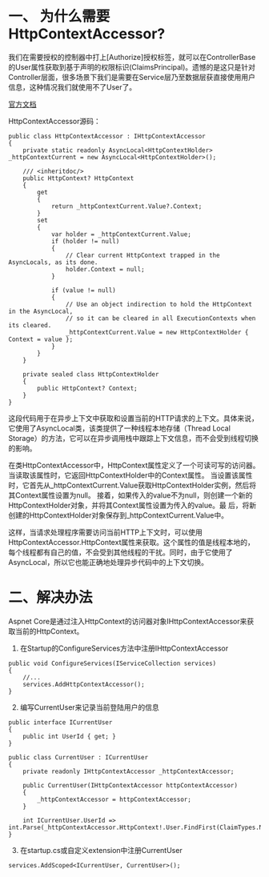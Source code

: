 # 一、 为什么需要HttpContextAccessor?
我们在需要授权的控制器中打上[Authorize]授权标签，就可以在ControllerBase的User属性获取到基于声明的权限标识(ClaimsPrincipal)。遗憾的是这只是针对Controller层面，很多场景下我们是需要在Service层乃至数据层获直接使用用户信息，这种情况我们就使用不了User了。

[官方文档](https://learn.microsoft.com/en-us/dotnet/api/microsoft.aspnetcore.http.httpcontextaccessor?source=recommendations&view=aspnetcore-5.0)

HttpContextAccessor源码：
```
public class HttpContextAccessor : IHttpContextAccessor
{
    private static readonly AsyncLocal<HttpContextHolder> _httpContextCurrent = new AsyncLocal<HttpContextHolder>();

    /// <inheritdoc/>
    public HttpContext? HttpContext
    {
        get
        {
            return _httpContextCurrent.Value?.Context;
        }
        set
        {
            var holder = _httpContextCurrent.Value;
            if (holder != null)
            {
                // Clear current HttpContext trapped in the AsyncLocals, as its done.
                holder.Context = null;
            }

            if (value != null)
            {
                // Use an object indirection to hold the HttpContext in the AsyncLocal,
                // so it can be cleared in all ExecutionContexts when its cleared.
                _httpContextCurrent.Value = new HttpContextHolder { Context = value };
            }
        }
    }

    private sealed class HttpContextHolder
    {
        public HttpContext? Context;
    }
}
```
这段代码用于在异步上下文中获取和设置当前的HTTP请求的上下文。具体来说，它使用了AsyncLocal<T>类，该类提供了一种线程本地存储（Thread Local Storage）的方法，它可以在异步调用栈中跟踪上下文信息，而不会受到线程切换的影响。

在类HttpContextAccessor中，HttpContext属性定义了一个可读可写的访问器。当读取该属性时，它返回HttpContextHolder中的Context属性。
当设置该属性时，它首先从_httpContextCurrent.Value获取HttpContextHolder实例，然后将其Context属性设置为null。
接着，如果传入的value不为null，则创建一个新的HttpContextHolder对象，并将其Context属性设置为传入的value。最
后，将新创建的HttpContextHolder对象保存到_httpContextCurrent.Value中。

这样，当请求处理程序需要访问当前HTTP上下文时，可以使用HttpContextAccessor.HttpContext属性来获取。这个属性的值是线程本地的，每个线程都有自己的值，不会受到其他线程的干扰。同时，由于它使用了AsyncLocal<T>，所以它也能正确地处理异步代码中的上下文切换。
# 二、解决办法
Aspnet Core是通过注入HttpContext的访问器对象IHttpContextAccessor来获取当前的HttpContext。
1. 在Startup的ConfigureServices方法中注册IHttpContextAccessor
```
public void ConfigureServices(IServiceCollection services)
{
    //...
    services.AddHttpContextAccessor();
}
```
2. 编写CurrentUser来记录当前登陆用户的信息
```
public interface ICurrentUser
{
    public int UserId { get; }
}

public class CurrentUser : ICurrentUser
{
    private readonly IHttpContextAccessor _httpContextAccessor;

    public CurrentUser(IHttpContextAccessor httpContextAccessor)
    {
        _httpContextAccessor = httpContextAccessor;
    }
    
    int ICurrentUser.UserId => int.Parse(_httpContextAccessor.HttpContext!.User.FindFirst(ClaimTypes.NameIdentifier)!.Value);
}
```
3. 在startup.cs或自定义extension中注册CurrentUser
```
services.AddScoped<ICurrentUser, CurrentUser>();
```

